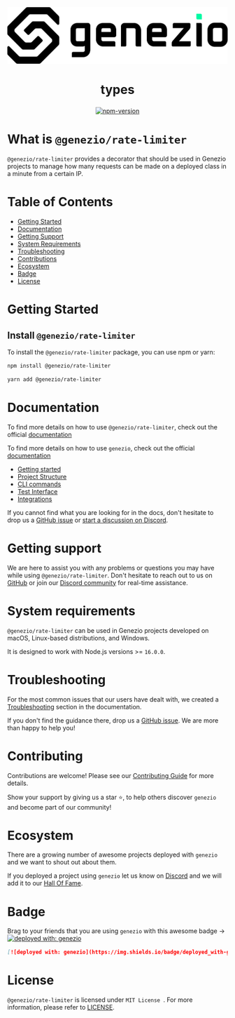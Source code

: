 <div align="center">
  <a href="https://genezio.com/">
    <picture>
      <source media="(prefers-color-scheme: dark)" srcset="https://github.com/genez-io/graphics/raw/HEAD/svg/Logo_Genezio_White.svg">
      <source media="(prefers-color-scheme: light)" srcset="https://github.com/genez-io/graphics/raw/HEAD/svg/Logo_Genezio_Black.svg">
      <img alt="genezio logo" src="https://github.com/genez-io/graphics/raw/HEAD/svg/Logo_Genezio_Black.svg">
    </picture>
  </a>
</div>

<div align="center">
  <h1>types</h1>
  <h3></h3>
</div>
<div align="center">

[![npm-version](https://img.shields.io/npm/v/@genezio/types.svg?style=flat&label=npm-package-version&color=62C353)](https://www.npmjs.com/package/@genezio/types)

</div>

<div align="center">
</div>

# What is `@genezio/rate-limiter`

`@genezio/rate-limiter` provides a decorator that should be used in Genezio projects to manage how many requests can be made on a deployed class in a minute from a certain IP.

# Table of Contents

-   [Getting Started](#getting-started)
-   [Documentation](#documentation)
-   [Getting Support](#getting-support)
-   [System Requirements](#system-requirements)
-   [Troubleshooting](#troubleshooting)
-   [Contributions](#contributions)
-   [Ecosystem](#ecosystem)
-   [Badge](#badge)
-   [License](#license)

# Getting Started

## Install `@genezio/rate-limiter`

To install the `@genezio/rate-limiter` package, you can use npm or yarn:

```bash
npm install @genezio/rate-limiter
```

```bash
yarn add @genezio/rate-limiter
```

# Documentation

To find more details on how to use `@genezio/rate-limiter`, check out the official [documentation](https://genezio.com/docs/features/rate-limiter/)

To find more details on how to use `genezio`, check out the official [documentation](https://genezio.com/docs)

-   [Getting started](https://genezio.com/docs/getting-started/)
-   [Project Structure](https://genezio.com/docs/project-structure/)
-   [CLI commands](https://genezio.com/docs/cli-tool/)
-   [Test Interface](https://genezio.com/docs/features/testing)
-   [Integrations](https://genezio.com/docs/integrations/)

If you cannot find what you are looking for in the docs, don't hesitate to drop us a [GitHub issue](https://github.com/Genez-io/genezio/issues) or [start a discussion on Discord](https://discord.gg/uc9H5YKjXv).

# Getting support

We are here to assist you with any problems or questions you may have while using `@genezio/rate-limiter`. Don't hesitate to reach out to us on [GitHub](https://github.com/Genez-io/genezio/issues) or join our [Discord community](https://discord.gg/uc9H5YKjXv) for real-time assistance.

# System requirements

`@genezio/rate-limiter` can be used in Genezio projects developed on macOS, Linux-based distributions, and Windows.

It is designed to work with Node.js versions >= `16.0.0`.

# Troubleshooting

For the most common issues that our users have dealt with, we created a [Troubleshooting](https://genezio.com/docs/troubleshooting/) section in the documentation.

If you don't find the guidance there, drop us a [GitHub issue](https://github.com/Genez-io/types/issues). We are more than happy to help you!

# Contributing

Contributions are welcome! Please see our [Contributing Guide](CONTRIBUTING.md) for more details.

Show your support by giving us a star :star:, to help others discover `genezio` and become part of our community!

# Ecosystem

There are a growing number of awesome projects deployed with `genezio` and we want to shout out about them.

If you deployed a project using `genezio` let us know on [Discord](https://discord.gg/uc9H5YKjXv) and we will add it to our [Hall Of Fame](https://github.com/Genez-io/genezio#hall-of-fame).

# Badge

Brag to your friends that you are using `genezio` with this awesome badge -> [![deployed with: genezio](https://img.shields.io/badge/deployed_with-genezio-6742c1.svg?labelColor=62C353&style=flat)](https://github.com/genez-io/genezio)

```md
[![deployed with: genezio](https://img.shields.io/badge/deployed_with-genezio-6742c1.svg?labelColor=62C353&style=flat)](https://github.com/genez-io/genezio)
```

# License

`@genezio/rate-limiter` is licensed under `MIT License
`. For more information, please refer to [LICENSE](LICENSE).
